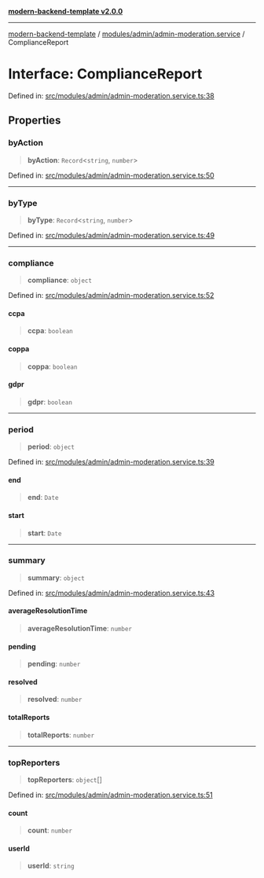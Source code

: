 [**modern-backend-template v2.0.0**](../../../../README.md)

***

[modern-backend-template](../../../../modules.md) / [modules/admin/admin-moderation.service](../README.md) / ComplianceReport

# Interface: ComplianceReport

Defined in: [src/modules/admin/admin-moderation.service.ts:38](https://github.com/maemreyo/saas-4cus-nodejs/blob/1a77de11cd6eaefe66c31c7f5de281673fc25ce5/src/modules/admin/admin-moderation.service.ts#L38)

## Properties

### byAction

> **byAction**: `Record`\<`string`, `number`\>

Defined in: [src/modules/admin/admin-moderation.service.ts:50](https://github.com/maemreyo/saas-4cus-nodejs/blob/1a77de11cd6eaefe66c31c7f5de281673fc25ce5/src/modules/admin/admin-moderation.service.ts#L50)

***

### byType

> **byType**: `Record`\<`string`, `number`\>

Defined in: [src/modules/admin/admin-moderation.service.ts:49](https://github.com/maemreyo/saas-4cus-nodejs/blob/1a77de11cd6eaefe66c31c7f5de281673fc25ce5/src/modules/admin/admin-moderation.service.ts#L49)

***

### compliance

> **compliance**: `object`

Defined in: [src/modules/admin/admin-moderation.service.ts:52](https://github.com/maemreyo/saas-4cus-nodejs/blob/1a77de11cd6eaefe66c31c7f5de281673fc25ce5/src/modules/admin/admin-moderation.service.ts#L52)

#### ccpa

> **ccpa**: `boolean`

#### coppa

> **coppa**: `boolean`

#### gdpr

> **gdpr**: `boolean`

***

### period

> **period**: `object`

Defined in: [src/modules/admin/admin-moderation.service.ts:39](https://github.com/maemreyo/saas-4cus-nodejs/blob/1a77de11cd6eaefe66c31c7f5de281673fc25ce5/src/modules/admin/admin-moderation.service.ts#L39)

#### end

> **end**: `Date`

#### start

> **start**: `Date`

***

### summary

> **summary**: `object`

Defined in: [src/modules/admin/admin-moderation.service.ts:43](https://github.com/maemreyo/saas-4cus-nodejs/blob/1a77de11cd6eaefe66c31c7f5de281673fc25ce5/src/modules/admin/admin-moderation.service.ts#L43)

#### averageResolutionTime

> **averageResolutionTime**: `number`

#### pending

> **pending**: `number`

#### resolved

> **resolved**: `number`

#### totalReports

> **totalReports**: `number`

***

### topReporters

> **topReporters**: `object`[]

Defined in: [src/modules/admin/admin-moderation.service.ts:51](https://github.com/maemreyo/saas-4cus-nodejs/blob/1a77de11cd6eaefe66c31c7f5de281673fc25ce5/src/modules/admin/admin-moderation.service.ts#L51)

#### count

> **count**: `number`

#### userId

> **userId**: `string`
